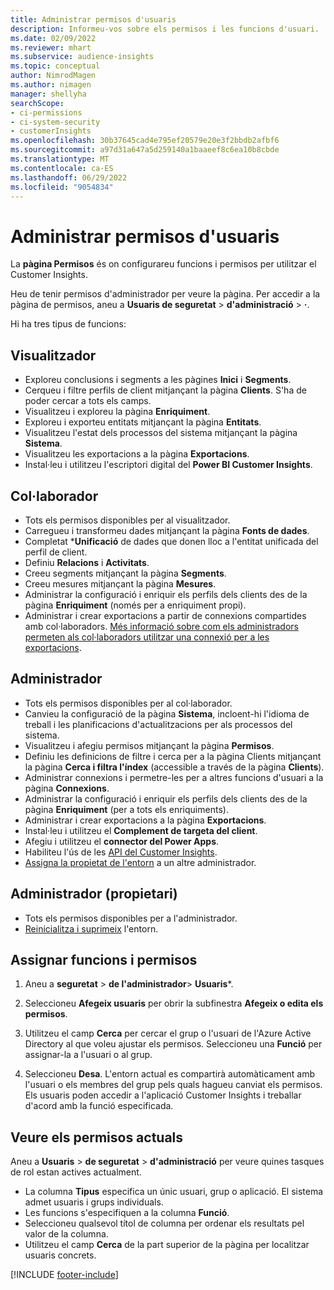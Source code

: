 ```yaml
---
title: Administrar permisos d'usuaris
description: Informeu-vos sobre els permisos i les funcions d'usuari.
ms.date: 02/09/2022
ms.reviewer: mhart
ms.subservice: audience-insights
ms.topic: conceptual
author: NimrodMagen
ms.author: nimagen
manager: shellyha
searchScope:
- ci-permissions
- ci-system-security
- customerInsights
ms.openlocfilehash: 30b37645cad4e795ef20579e20e3f2bbdb2afbf6
ms.sourcegitcommit: a97d31a647a5d259140a1baaeef8c6ea10b8cbde
ms.translationtype: MT
ms.contentlocale: ca-ES
ms.lasthandoff: 06/29/2022
ms.locfileid: "9054834"
---
```

# <a name="manage-user-permissions"></a>Administrar permisos d'usuaris

La **pàgina Permisos** és on configurareu funcions i permisos per utilitzar el Customer Insights.

Heu de tenir permisos d'administrador per veure la pàgina. Per accedir a la pàgina de permisos, aneu a **Usuaris de seguretat** > **d'administració** > **·**.

Hi ha tres tipus de funcions:

## <a name="viewer"></a>Visualitzador

- Exploreu conclusions i segments a les pàgines **Inici** i **Segments**.
- Cerqueu i filtre perfils de client mitjançant la pàgina **Clients**. S'ha de poder cercar a tots els camps.
- Visualitzeu i exploreu la pàgina **Enriquiment**.
- Exploreu i exporteu entitats mitjançant la pàgina **Entitats**.
- Visualitzeu l'estat dels processos del sistema mitjançant la pàgina **Sistema**.
- Visualitzeu les exportacions a la pàgina **Exportacions**.
- Instal·leu i utilitzeu l'escriptori digital del **Power BI Customer Insights**.

## <a name="contributor"></a>Col·laborador

- Tots els permisos disponibles per al visualitzador.
- Carregueu i transformeu dades mitjançant la pàgina **Fonts de dades**.
- Completat ***Unificació** de dades que donen lloc a l'entitat unificada del perfil de client.
- Definiu **Relacions** i **Activitats**.
- Creeu segments mitjançant la pàgina **Segments**.
- Creeu mesures mitjançant la pàgina **Mesures**.
- Administrar la configuració i enriquir els perfils dels clients des de la pàgina **Enriquiment** (només per a enriquiment propi).
- Administrar i crear exportacions a partir de connexions compartides amb col·laboradors. [Més informació sobre com els administradors permeten als col·laboradors utilitzar una connexió per a les exportacions](connections.md#allow-contributors-to-use-a-connection-for-exports).

## <a name="admin"></a>Administrador

- Tots els permisos disponibles per al col·laborador.
- Canvieu la configuració de la pàgina **Sistema**, incloent-hi l'idioma de treball i les planificacions d'actualitzacions per als processos del sistema.
- Visualitzeu i afegiu permisos mitjançant la pàgina **Permisos**.
- Definiu les definicions de filtre i cerca per a la pàgina Clients mitjançant la pàgina **Cerca i filtra l'índex** (accessible a través de la pàgina **Clients**).
- Administrar connexions i permetre-les per a altres funcions d'usuari a la pàgina **Connexions**.
- Administrar la configuració i enriquir els perfils dels clients des de la pàgina **Enriquiment** (per a tots els enriquiments).
- Administrar i crear exportacions a la pàgina **Exportacions**.
- Instal·leu i utilitzeu el **Complement de targeta del client**.
- Afegiu i utilitzeu el **connector del Power Apps**.
- Habiliteu l'ús de les [API del Customer Insights](apis.md).
- [Assigna la propietat de l'entorn](manage-environments.md#change-the-owner-of-an-environment) a un altre administrador.

## <a name="admin-owner"></a>Administrador (propietari)

- Tots els permisos disponibles per a l'administrador.
- [Reinicialitza i suprimeix](manage-environments.md#reset-an-existing-environment-preview) l'entorn.

## <a name="assign-roles-and-permissions"></a>Assignar funcions i permisos

1. Aneu a **seguretat** > **de l'administrador**> **Usuaris***.

1. Seleccioneu **Afegeix usuaris** per obrir la subfinestra **Afegeix o edita els permisos**.

1. Utilitzeu el camp **Cerca** per cercar el grup o l'usuari de l'Azure Active Directory al que voleu ajustar els permisos. Seleccioneu una **Funció** per assignar-la a l'usuari o al grup.

1. Seleccioneu **Desa**. L'entorn actual es compartirà automàticament amb l'usuari o els membres del grup pels quals hagueu canviat els permisos. Els usuaris poden accedir a l'aplicació Customer Insights i treballar d'acord amb la funció especificada.

## <a name="view-current-permissions"></a>Veure els permisos actuals

Aneu a **Usuaris** > **de seguretat** > **d'administració** per veure quines tasques de rol estan actives actualment.

- La columna **Tipus** especifica un únic usuari, grup o aplicació. El sistema admet usuaris i grups individuals.
- Les funcions s'especifiquen a la columna **Funció**.
- Seleccioneu qualsevol títol de columna per ordenar els resultats pel valor de la columna.
- Utilitzeu el camp **Cerca** de la part superior de la pàgina per localitzar usuaris concrets.


[!INCLUDE [footer-include](includes/footer-banner.md)]

